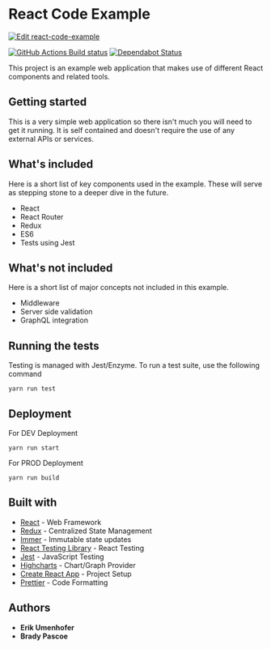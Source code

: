 # React Code Example

[![Edit react-code-example](https://codesandbox.io/static/img/play-codesandbox.svg)](https://codesandbox.io/s/github/bpas247/ReactCodeExample/tree/master/?fontsize=14)

[![GitHub Actions Build status][gh-actions-badge]][gh-actions]
[![Dependabot Status](https://api.dependabot.com/badges/status?host=github&repo=bpas247/ReactCodeExample)](https://dependabot.com)

This project is an example web application that makes use of different React components and related tools.

## Getting started

This is a very simple web application so there isn't much you will need to get it running. It is self contained and doesn't require the use of any external APIs or services.

## What's included

Here is a short list of key components used in the example. These will serve as stepping stone to a deeper dive in the future.

- React
- React Router
- Redux
- ES6
- Tests using Jest

## What's not included

Here is a short list of major concepts not included in this example.

- Middleware
- Server side validation
- GraphQL integration

## Running the tests

Testing is managed with Jest/Enzyme. To run a test suite, use the following command

```
yarn run test
```

## Deployment

For DEV Deployment

```
yarn run start
```

For PROD Deployment

```
yarn run build
```

## Built with

- [React](https://reactjs.org/) - Web Framework
- [Redux](https://redux.js.org/) - Centralized State Management
- [Immer](https://immerjs.github.io/immer) - Immutable state updates
- [React Testing Library](https://testing-library.com/docs/react-testing-library/intro) - React Testing
- [Jest](https://facebook.github.io/jest/) - JavaScript Testing
- [Highcharts](https://github.com/highcharts/highcharts) - Chart/Graph Provider
- [Create React App](https://github.com/facebook/create-react-app) - Project Setup
- [Prettier](https://prettier.io/) - Code Formatting

## Authors

- **Erik Umenhofer**
- **Brady Pascoe**

[gh-actions-badge]: https://github.com/bpas247/ReactCodeExample/workflows/Run%20Tests/badge.svg
[gh-actions]: https://github.com/bpas247/ReactCodeExample/actions
